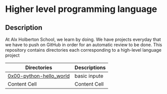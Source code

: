 # Higher level programming language
## Description
At Alx Holberton School, we learn by doing. We have projects everyday that we have to push on GitHub in order for an automatic review to be done. This repository contains directories each corresponding to a high-level language project

| Directories  | Descriptions |
| ------------- | ------------- |
|[0x00-python-hello_world](../0x00-python-hello_world)| basic inpute  |
| Content Cell  | Content Cell  |
